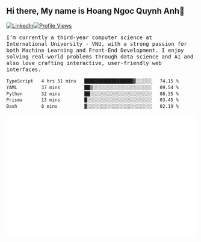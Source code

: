 ## Hi there, My name is Hoang Ngoc Quynh Anh👋

[![LinkedIn](https://img.shields.io/badge/LinkedIn-0077B5?style=flat&logo=linkedin&logoColor=white)](https://www.linkedin.com/in/quynhanh572004/)[![Profile Views](https://komarev.com/ghpvc/?username=quynhanhhoang572004&color=blue&style=flat-square)](https://github.com/quynhanhhoang572004)  

<samp> I’m currently a third-year computer science at International University - VNU, with a strong passion for both Machine Learning and Front-End Development. I enjoy solving real-world problems through data science and AI and also love crafting interactive, user-friendly web interfaces.<samp> 




<!--START_SECTION:waka-->

```txt
TypeScript   4 hrs 51 mins   ██████████████████▓░░░░░░   74.15 %
YAML         37 mins         ██▒░░░░░░░░░░░░░░░░░░░░░░   09.54 %
Python       32 mins         ██░░░░░░░░░░░░░░░░░░░░░░░   08.35 %
Prisma       13 mins         █░░░░░░░░░░░░░░░░░░░░░░░░   03.45 %
Bash         8 mins          ▓░░░░░░░░░░░░░░░░░░░░░░░░   02.19 %
```

<!--END_SECTION:waka-->

![Full-year Contribution Calendar](https://github.com/quynhanhhoang572004/quynhanhhoang572004/blob/main/metrics.plugin.isocalendar.fullyear.svg)

